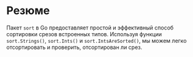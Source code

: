 # Резюме

Пакет `sort` в Go предоставляет простой и эффективный способ сортировки срезов встроенных типов. Используя функции `sort.Strings()`, `sort.Ints()` и `sort.IntsAreSorted()`, мы можем легко отсортировать и проверить, отсортирован ли срез.
